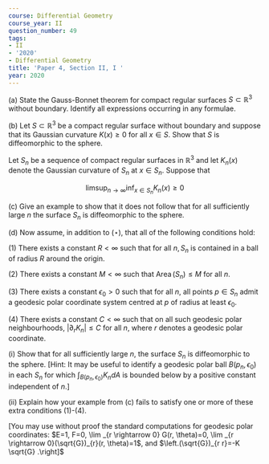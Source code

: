 ```yaml
---
course: Differential Geometry
course_year: II
question_number: 49
tags:
- II
- '2020'
- Differential Geometry
title: 'Paper 4, Section II, I '
year: 2020
---
```




(a) State the Gauss-Bonnet theorem for compact regular surfaces $S \subset \mathbb{R}^{3}$ without boundary. Identify all expressions occurring in any formulae.

(b) Let $S \subset \mathbb{R}^{3}$ be a compact regular surface without boundary and suppose that its Gaussian curvature $K(x) \geqslant 0$ for all $x \in S$. Show that $S$ is diffeomorphic to the sphere.

Let $S_{n}$ be a sequence of compact regular surfaces in $\mathbb{R}^{3}$ and let $K_{n}(x)$ denote the Gaussian curvature of $S_{n}$ at $x \in S_{n}$. Suppose that

$$\limsup _{n \rightarrow \infty} \inf _{x \in S_{n}} K_{n}(x) \geqslant 0$$

(c) Give an example to show that it does not follow that for all sufficiently large $n$ the surface $S_{n}$ is diffeomorphic to the sphere.

(d) Now assume, in addition to $(\star)$, that all of the following conditions hold:

(1) There exists a constant $R<\infty$ such that for all $n, S_{n}$ is contained in a ball of radius $R$ around the origin.

(2) There exists a constant $M<\infty$ such that $\operatorname{Area}\left(S_{n}\right) \leqslant M$ for all $n$.

(3) There exists a constant $\epsilon_{0}>0$ such that for all $n$, all points $p \in S_{n}$ admit a geodesic polar coordinate system centred at $p$ of radius at least $\epsilon_{0}$.

(4) There exists a constant $C<\infty$ such that on all such geodesic polar neighbourhoods, $\left|\partial_{r} K_{n}\right| \leqslant C$ for all $n$, where $r$ denotes a geodesic polar coordinate.

(i) Show that for all sufficiently large $n$, the surface $S_{n}$ is diffeomorphic to the sphere. [Hint: It may be useful to identify a geodesic polar ball $B\left(p_{n}, \epsilon_{0}\right)$ in each $S_{n}$ for which $\int_{B\left(p_{n}, \epsilon_{0}\right)} K_{n} d A$ is bounded below by a positive constant independent of $n$.]

(ii) Explain how your example from (c) fails to satisfy one or more of these extra conditions (1)-(4).

[You may use without proof the standard computations for geodesic polar coordinates: $E=1, F=0, \lim _{r \rightarrow 0} G(r, \theta)=0, \lim _{r \rightarrow 0}(\sqrt{G})_{r}(r, \theta)=1$, and $\left.(\sqrt{G})_{r r}=-K \sqrt{G} .\right]$